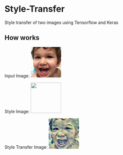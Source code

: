 # Style-Transfer
Style transfer of two images using Tensorflow and Keras

## How works
Input Image:
<img src="https://github.com/0x5eba/Style-Transfer/blob/master/hugo.jpg" width="100" height="100">

Style Image:
<img src="ttps://github.com/0x5eba/Style-Transfer/blob/master/wave.jpg" width="100" height="100">

Style Transfer Image:
<img src="https://github.com/0x5eba/Style-Transfer/blob/master/result/final.jpg" width="100" height="100">
